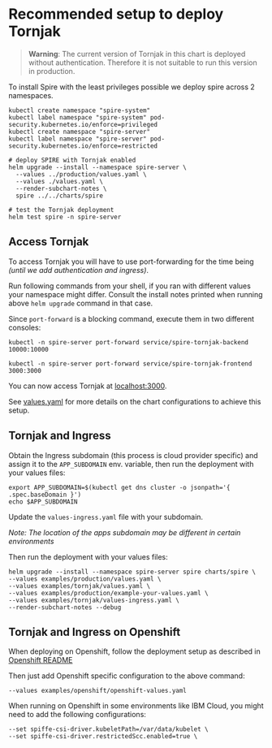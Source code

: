 # Recommended setup to deploy Tornjak

> **Warning**: The current version of Tornjak in this chart is deployed without authentication. Therefore it is not suitable to run this version in production.

To install Spire with the least privileges possible we deploy spire across 2 namespaces.

```shell
kubectl create namespace "spire-system"
kubectl label namespace "spire-system" pod-security.kubernetes.io/enforce=privileged
kubectl create namespace "spire-server"
kubectl label namespace "spire-server" pod-security.kubernetes.io/enforce=restricted

# deploy SPIRE with Tornjak enabled
helm upgrade --install --namespace spire-server \
  --values ../production/values.yaml \
  --values ./values.yaml \
  --render-subchart-notes \
  spire ../../charts/spire

# test the Tornjak deployment
helm test spire -n spire-server
```

## Access Tornjak

To access Tornjak you will have to use port-forwarding for the time being *(until we add authentication and ingress)*.

Run following commands from your shell, if you ran with different values your namespace might differ. Consult the install notes printed when running above `helm upgrade` command in that case.

Since `port-forward` is a blocking command, execute them in two different consoles:

```shell
kubectl -n spire-server port-forward service/spire-tornjak-backend 10000:10000
```

```shell
kubectl -n spire-server port-forward service/spire-tornjak-frontend 3000:3000
```

You can now access Tornjak at [localhost:3000](http://localhost:3000).

See [values.yaml](./values.yaml) for more details on the chart configurations to achieve this setup.

## Tornjak and Ingress

Obtain the Ingress subdomain (this process is cloud provider specific) and assign it
to the `APP_SUBDOMAIN` env. variable, then run the deployment with your values files:

```shell
export APP_SUBDOMAIN=$(kubectl get dns cluster -o jsonpath='{ .spec.baseDomain }')
echo $APP_SUBDOMAIN
```

Update the `values-ingress.yaml` file with your subdomain.

_Note: The location of the apps subdomain may be different in certain environments_

Then run the deployment with your values files:

```shell
helm upgrade --install --namespace spire-server spire charts/spire \
--values examples/production/values.yaml \
--values examples/tornjak/values.yaml \
--values examples/production/example-your-values.yaml \
--values examples/tornjak/values-ingress.yaml \
--render-subchart-notes --debug
```

## Tornjak and Ingress on Openshift

When deploying on Openshift, follow the deployment setup as described in
[Openshift README](../openshift/README.md)

Then just add Openshift specific configuration to the above command:
```shell
--values examples/openshift/openshift-values.yaml
```

When running on Openshift in some environments like IBM Cloud,
you might need to add the following configurations:

```shell
--set spiffe-csi-driver.kubeletPath=/var/data/kubelet \
--set spiffe-csi-driver.restrictedScc.enabled=true \
```
